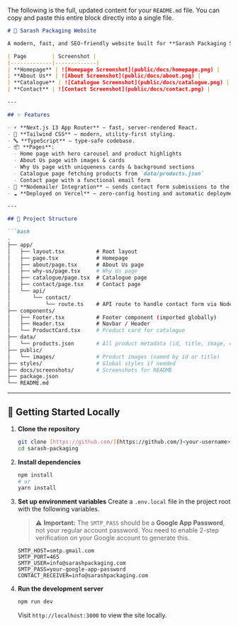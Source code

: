 The following is the full, updated content for your `README.md` file. You can copy and paste this entire block directly into a single file.

````markdown
# 🌟 Sarash Packaging Website

A modern, fast, and SEO-friendly website built for **Sarash Packaging Solutions** to showcase their packaging products, authenticity, and services.

| Page        | Screenshot |
|-------------|-------------|
| **Homepage** | ![Homepage Screenshot](public/docs/homepage.png) |
| **About Us** | ![About Screenshot](public/docs/about.png) |
| **Catalogue** | ![Catalogue Screenshot](public/docs/catalogue.png) |
| **Contact** | ![Contact Screenshot](public/docs/contact.png) |

---

## ✨ Features

- ⚡ **Next.js 13 App Router** – fast, server-rendered React.
- 💅 **Tailwind CSS** – modern, utility-first styling.
- 🔤 **TypeScript** – type-safe codebase.
- 📦 **Pages**:
  - Home page with hero carousel and product highlights
  - About Us page with images & cards
  - Why Us page with uniqueness cards & background sections
  - Catalogue page fetching products from `data/products.json`
  - Contact page with a functional email form
- 📧 **Nodemailer Integration** – sends contact form submissions to the business email.
- ☁️ **Deployed on Vercel** – zero-config hosting and automatic deployments from GitHub.

---

## 📂 Project Structure

```bash
.
├── app/
│   ├── layout.tsx          # Root layout
│   ├── page.tsx            # Homepage
│   ├── about/page.tsx      # About Us page
│   ├── why-us/page.tsx     # Why Us page
│   ├── catalogue/page.tsx  # Catalogue page
│   ├── contact/page.tsx    # Contact page
│   └── api/
│       └── contact/
│           └── route.ts    # API route to handle contact form via Nodemailer
├── components/
│   ├── Footer.tsx          # Footer component (imported globally)
│   ├── Header.tsx          # Navbar / Header
│   └── ProductCard.tsx     # Product card for catalogue
├── data/
│   └── products.json       # All product metadata (id, title, image, description)
├── public/
│   └── images/             # Product images (named by id or title)
├── styles/                 # Global styles if needed
├── docs/screenshots/       # Screenshots for README
├── package.json
└── README.md
````

-----

## 🚀 Getting Started Locally

1.  **Clone the repository**

    ```bash
    git clone [https://github.com/](https://github.com/)<your-username>/sarash-packaging.git
    cd sarash-packaging
    ```

2.  **Install dependencies**

    ```bash
    npm install
    # or
    yarn install
    ```

3.  **Set up environment variables**
    Create a `.env.local` file in the project root with the following variables.

    > ⚠️ **Important:** The `SMTP_PASS` should be a **Google App Password**, not your regular account password. You need to enable 2-step verification on your Google account to generate this.

    ```env
    SMTP_HOST=smtp.gmail.com
    SMTP_PORT=465
    SMTP_USER=info@sarashpackaging.com
    SMTP_PASS=your-google-app-password
    CONTACT_RECEIVER=info@sarashpackaging.com
    ```

4.  **Run the development server**

    ```bash
    npm run dev
    ```

    Visit `http://localhost:3000` to view the site locally.

<!-- end list -->

```
```